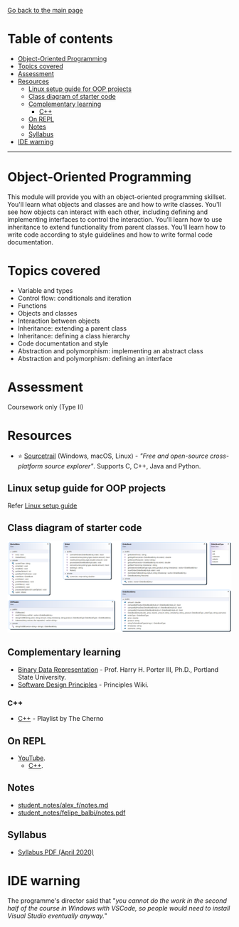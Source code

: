 [Go back to the main page](../../../README.md)

# Table of contents

- [Object-Oriented Programming](#object-oriented-programming)
- [Topics covered](#topics-covered)
- [Assessment](#assessment)
- [Resources](#resources)
  - [Linux setup guide for OOP projects](#linux-setup-guide-for-oop-projects)
  - [Class diagram of starter code](#class-diagram-of-starter-code)
  - [Complementary learning](#complementary-learning)
    - [C&#43;&#43;](#c)
  - [On REPL](#on-repl)
  - [Notes](#notes)
  - [Syllabus](#syllabus)
- [IDE warning](#ide-warning)

---

# Object-Oriented Programming

This module will provide you with an object-oriented programming
skillset. You'll learn what objects and classes are and how to
write classes. You'll see how objects can interact with each
other, including defining and implementing interfaces to control
the interaction. You'll learn how to use inheritance to extend
functionality from parent classes. You'll learn how to write
code according to style guidelines and how to write formal code
documentation.

# Topics covered

- Variable and types
- Control flow: conditionals and iteration
- Functions
- Objects and classes
- Interaction between objects
- Inheritance: extending a parent class
- Inheritance: defining a class hierarchy
- Code documentation and style
- Abstraction and polymorphism: implementing an abstract class
- Abstraction and polymorphism: defining an interface

# Assessment

Coursework only (Type II)

# Resources

- :star: [Sourcetrail](https://www.sourcetrail.com) (Windows, macOS, Linux) - _"Free and open-source cross-platform source explorer"_. Supports C, C++, Java and Python.

## Linux setup guide for OOP projects

Refer [Linux setup guide](./resources/linux_guide.md)

## Class diagram of starter code

![class diagram of starter code](./resources/class_diagram_starter_code.png)

## Complementary learning

- [Binary Data Representation](http://web.cecs.pdx.edu/~harry/videos-binary/) - Prof. Harry H. Porter III, Ph.D., Portland State University.
- [Software Design Principles](http://principles-wiki.net/start) - Principles Wiki.

### C&#43;&#43;

- [C++](https://www.youtube.com/playlist?list=PLlrATfBNZ98dudnM48yfGUldqGD0S4FFb) - Playlist by The Cherno

## On REPL

- [YouTube](../../../youtube/README.md).
  - [C++](../../../youtube/README.md#c-2).

## Notes

- [student_notes/alex_f/notes.md](../../../notes/level_5/object-oriented-programming/student_notes/alex_f/notes.md)
- [student_notes/felipe_balbi/notes.pdf](../../../notes/level_5/object-oriented-programming/student_notes/felipe_balbi/notes.pdf)

## Syllabus

- [Syllabus PDF (April 2020)](./OOP-Syllabus.pdf)

# IDE warning

The programme's director said that "_you cannot do the work in the second half of the course in Windows with VSCode, so people would need to install Visual Studio eventually anyway._"
